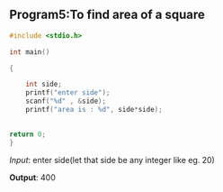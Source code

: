 ## Program5:To find area of a square 
```C
#include <stdio.h>

int main()

{

    int side;
    printf("enter side");
    scanf("%d" , &side);
    printf("area is : %d", side*side);
    

return 0;
}
```
*Input*: enter side(let that side be any integer like eg. 20)

**Output**: 400

